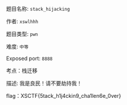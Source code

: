 题目名称: ```stack_hijacking```  

作者: ```xswlhhh```  

题目类型: ```pwn```  

难度: ```中等```  

Exposed port: ```8888```   

考点：栈迁移

描述: 我是良民！请不要劫持我！

flag：XSCTF{5tack_h1j4ckin9_cha1len6e_0ver}



